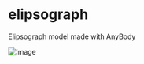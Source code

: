 # elipsograph
Elipsograph model made with AnyBody


![image](https://user-images.githubusercontent.com/25634914/124139538-01784a00-da88-11eb-82d6-02c55116804c.png)

